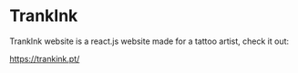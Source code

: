 # TrankInk 

TrankInk website is a react.js website made for a tattoo artist, check it out:

https://trankink.pt/
